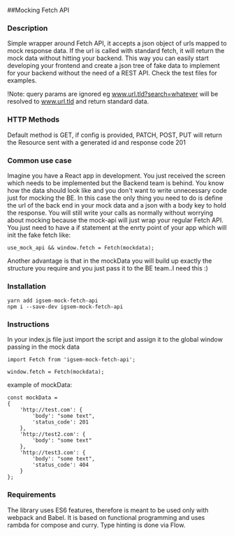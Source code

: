 ##Mocking Fetch API

### Description

Simple wrapper around Fetch API, it accepts a json object of urls mapped to mock response data. 
If the url is called with standard fetch, it will return the mock data without hitting your backend. 
This way you can easily start developing your frontend and create a json tree of fake data to implement 
for your backend without the need of a REST API. Check the test files for examples.

!Note: query params are ignored eg www.url.tld?search=whatever will be resolved to www.url.tld and return standard data.

### HTTP Methods
Default method is GET, if config is provided, PATCH, POST, PUT will return the Resource sent with a generated id and response code 201

### Common use case
Imagine you have a React app in development. You just received the screen which needs to be implemented but the Backend team is behind. You know how the data should look like and you don't want to write unnecessary code just for mocking the BE. In this case the only thing you need to do is define the url of the back end in your mock data and a json with a body key to hold the response. You will still write your calls as normally without worrying about mocking because the mock-api will just wrap your regular Fetch API. You just need to have a if statement at the enrty point of your app which will init the fake fetch like:

```
use_mock_api && window.fetch = Fetch(mockdata);
```

Another advantage is that in the mockData you will build up exactly the structure you require and you just pass it to the BE team..I need this :)


### Installation
```
yarn add igsem-mock-fetch-api
npm i --save-dev igsem-mock-fetch-api
```
 
### Instructions
In your index.js file just import the script and assign it to the global window passing in the mock data
```
import Fetch from 'igsem-mock-fetch-api';

window.fetch = Fetch(mockdata);
```
example of mockData:
```
const mockData = 
{
    'http://test.com': {
        'body': "some text",
        'status_code': 201
    },   
    'http://test2.com': {
        'body': "some text"
    },
    'http://test3.com': {
        'body': "some text",
        'status_code': 404
    }
};
```

### Requirements
The library uses ES6 features, therefore is meant to be used only with webpack and Babel. 
It is based on functional programming and uses rambda for compose and curry. Type hinting is done via Flow.
